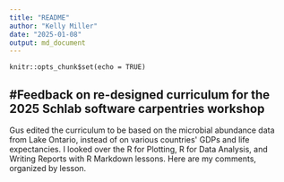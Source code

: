 ```yaml
---
title: "README"
author: "Kelly Miller"
date: "2025-01-08"
output: md_document
---
```


```{r setup, include=FALSE}
knitr::opts_chunk$set(echo = TRUE)
```

#Feedback on re-designed curriculum for the 2025 Schlab software carpentries workshop
---
Gus edited the curriculum to be based on the microbial abundance data from Lake Ontario, instead of on various countries' GDPs and life expectancies. I looked over the R for Plotting, R for Data Analysis, and Writing Reports with R Markdown lessons. Here are my comments, organized by lesson.
